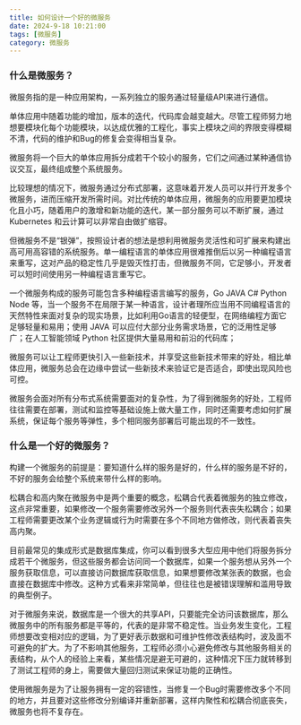 ```yaml
---
title: 如何设计一个好的微服务
date: 2024-9-18 10:21:00
tags: [微服务]
category: 微服务
---
```


### 什么是微服务？

微服务指的是一种应用架构，一系列独立的服务通过轻量级API来进行通信。

单体应用中随着功能的增加，版本的迭代，代码库会越变越大。尽管工程师努力地想要模块化每个功能模块，以达成优雅的工程化，事实上模块之间的界限变得模糊不清，代码的维护和Bug的修复会变得相当复杂。

微服务将一个巨大的单体应用拆分成若干个较小的服务，它们之间通过某种通信协议交互，最终组成整个系统服务。

比较理想的情况下，微服务通过分布式部署，这意味着开发人员可以并行开发多个微服务，进而压缩开发所需时间。对比传统的单体应用，微服务的应用要更加模块化且小巧，随着用户的激增和新功能的迭代，某一部分服务可以不断扩展，通过 Kubernetes 和云计算可以非常自由做扩缩容。

但微服务不是“银弹”，按照设计者的想法是想利用微服务灵活性和可扩展来构建出高可用高容错的系统服务。单一编程语言的单体应用很难推倒后以另一种编程语言来重写，这对产品的稳定性几乎是毁灭性打击，但微服务不同，它足够小，开发者可以短时间使用另一种编程语言重写它。

一个微服务构成的服务可能包含多种编程语言编写的服务，Go JAVA C# Python Node 等，当一个服务不在局限于某一种语言，设计者理所应当用不同编程语言的天然特性来面对复杂的现实场景，比如利用Go语言的轻便型，在网络编程方面它足够轻量和易用；使用 JAVA 可以应付大部分业务需求场景，它的泛用性足够广；在人工智能领域 Python 社区提供大量易用和前沿的代码库；

微服务可以让工程师更快引入一些新技术，并享受这些新技术带来的好处，相比单体应用，微服务总会在边缘中尝试一些新技术来验证它是否适合，即使出现风险也可控。

微服务会面对所有分布式系统需要面对的复杂性，为了得到微服务的好处，工程师往往需要在部署，测试和监控等基础设施上做大量工作，同时还需要考虑如何扩展系统，保证每个服务等弹性，多个相同服务部署后可能出现的不一致性。



### 什么是一个好的微服务？

构建一个微服务的前提是：要知道什么样的服务是好的，什么样的服务是不好的，不好的服务会给整个系统来带什么样的影响。

松耦合和高内聚在微服务中是两个重要的概念，松耦合代表着微服务的独立修改，这点非常重要，如果修改一个服务需要修改另外一个服务则代表丧失松耦合；如果工程师需要更改某个业务逻辑或行为时需要在多个不同地方做修改，则代表着丧失高内聚。

目前最常见的集成形式是数据库集成，你可以看到很多大型应用中他们将服务拆分成若干个微服务，但这些服务都会访问同一个数据库，如果一个服务想从另外一个服务获取信息，可以直接访问数据库获取信息，如果想要修改某张表的数据，也会直接在数据库中修改。这种方式看来非常简单，但往往也是被错误理解和滥用导致的典型例子。

对于微服务来说，数据库是一个很大的共享API，只要能完全访问该数据库，那么微服务中的所有服务都是平等的，代表的是非常不稳定性。当业务发生变化，工程师想要改变相对应的逻辑，为了更好表示数据和可维护性修改表结构时，波及面不可避免的扩大。为了不影响其他服务，工程师必须小心避免修改与其他服务相关的表结构，从个人的经验上来看，某些情况是避无可避的，这种情况下压力就转移到了测试工程师的身上，需要做大量回归测试来保证功能的正确性。

使用微服务是为了让服务拥有一定的容错性，当修复一个Bug时需要修改多个不同的地方，并且要对这些修改分别编译并重新部署，这样内聚性和松耦合彻底丧失，微服务也将不复存在。







